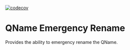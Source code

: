 [![codecov](https://codecov.io/gh/voedger/voedger/branch/main/graph/badge.svg?token=1O1pA6zdYs)](https://codecov.io/gh/voedger/voedger/istructsmem/qrename)

# QName Emergency Rename

Provides the ability to emergency rename the QName.